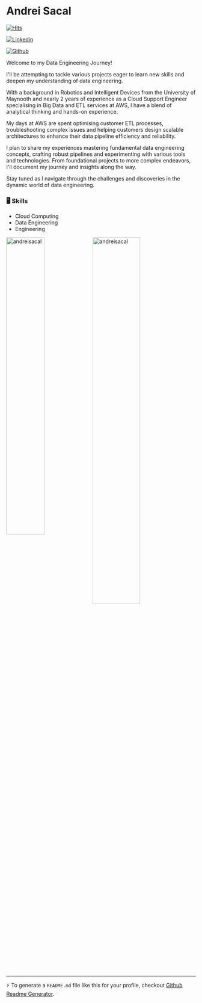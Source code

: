 # Andrei Sacal

[![Hits](https://hits.seeyoufarm.com/api/count/incr/badge.svg?url=https%3A%2F%2Fgithub.com%2Fandreisacal%2Fandreisacal&count_bg=%2379C83D&title_bg=%23555555&icon=&icon_color=%23E7E7E7&title=Profile+Views&edge_flat=false)](https://hits.seeyoufarm.com)

[![Linkedin](https://img.shields.io/badge/-LinkedIn-blue?style=flat&logo=Linkedin&logoColor=white)](https://www.linkedin.com/in/andrei-sacal/)



[![Github](https://img.shields.io/github/followers/andreisacal?label=Follow&style=social)](https://github.com/andreisacal)

Welcome to my Data Engineering Journey!

I'll be attempting to tackle various projects eager to learn new skills and deepen my understanding of data engineering.

With a background in Robotics and Intelligent Devices from the University of Maynooth and nearly 2 years of experience as a Cloud Support Engineer specialising in Big Data and ETL services at AWS, I have a blend of analytical thinking and hands-on experience.

My days at AWS are spent optimising customer ETL processes, troubleshooting complex issues and helping customers design scalable architectures to enhance their data pipeline efficiency and reliability.

I plan to share my experiences mastering fundamental data engineering concepts, crafting robust pipelines and experimenting with various tools and technologies. From foundational projects to more complex endeavors, I'll document my journey and insights along the way.

Stay tuned as I navigate through the challenges and discoveries in the dynamic world of data engineering.

### 🖥 Skills

- Cloud Computing
- Data Engineering
- Engineering

<div>
  <img width="45%" align="left" src="https://github-readme-stats.vercel.app/api/top-langs?username=andreisacal&show_icons=true&locale=en&layout=compact" alt="andreisacal" />
  <img width="50%"  src="https://github-readme-streak-stats.herokuapp.com/?user=andreisacal&" alt="andreisacal" />
</div>


---
:zap: To generate a `README.md` file like this for your profile, checkout [Github Readme Generator](https://hejazizo-github-profile-readme-srcstreamlit-app-i6skm7.streamlit.app/).
